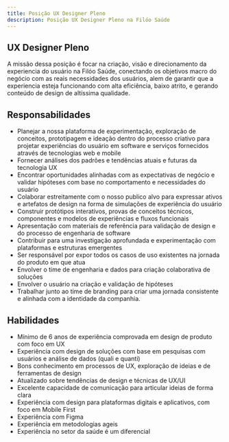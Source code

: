 ```yaml
---
title: Posição UX Designer Pleno
description: Posição UX Designer Pleno na Filóo Saúde
---
```


## UX Designer Pleno

A missão dessa posição é focar na criação, visão e direcionamento da experiencia do usuário na Filóo Saúde, conectando os objetivos macro do negócio com as reais necessidades dos usuários, alem de garantir que a experiencia esteja funcionando com alta eficiência, baixo atrito, e gerando conteúdo de design de altíssima qualidade.

## Responsabilidades

- Planejar a nossa plataforma de experimentação, exploração de conceitos, prototipagem e ideação dentro do processo criativo para projetar experiências do usuário em software e serviços fornecidos através de tecnologias web e mobile 
- Fornecer análises dos padrões e tendências atuais e futuras da tecnologia UX 
- Encontrar oportunidades alinhadas com as expectativas de negócio e validar hipóteses com base no comportamento e necessidades do usuário
- Colaborar estreitamente com o nosso publico alvo para expressar ativos e artefatos de design na forma de simulações de experiência do usuário
- Construir protótipos interativos, provas de conceitos técnicos, componentes e modelos de experiências e fluxos funcionais
- Apresentação com materiais de referência para validação de design e do processo de engenharia de software
- Contribuir para uma investigação aprofundada e experimentação com plataformas e estruturas emergentes
- Ser responsável por expor todos os casos de uso existentes na jornada do produto em que atua
- Envolver o time de engenharia e dados para criação colaborativa de soluções
- Envolver o usuário na criação e validação de hipóteses
- Trabalhar junto ao time de branding para criar uma jornada consistente e alinhada com a identidade da companhia.

## Habilidades

- Mínimo de 6 anos de experiência comprovada em design de produto com foco em UX
- Experiência com design de soluções com base em pesquisas com usuários e análise de dados (quali e quanti)
- Bons conhecimento em processos de UX, exploração de ideias e de ferramentas de design
- Atualizado sobre tendências de design e técnicas de UX/UI
- Excelente capacidade de comunicação para articular ideias de forma clara
- Experiência com design para plataformas digitais e aplicativos, com foco em Mobile First
- Experiência com Figma
- Experiência em metodologias ageis
- Experiência no setor da saúde é um diferencial
